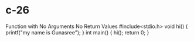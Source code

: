 # c-26
Function with No Arguments No Return Values
#include<stdio.h>
void hi()
{
    printf("my name is Gunasree");
}
int main()
{
    hi();
    return 0;
}
